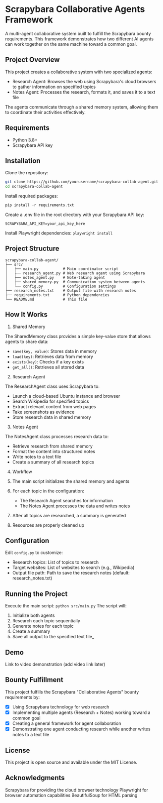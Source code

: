 # Scrapybara Collaborative Agents Framework
A multi-agent collaborative system built to fulfill the Scrapybara bounty requirements. This framework demonstrates how two different AI agents can work together on the same machine toward a common goal.

## Project Overview
This project creates a collaborative system with two specialized agents:

 - Research Agent: Browses the web using Scrapybara's cloud browsers to gather information on specified topics
 - Notes Agent: Processes the research, formats it, and saves it to a text file


The agents communicate through a shared memory system, allowing them to coordinate their activities effectively.

## Requirements
- Python 3.8+
- Scrapybara API key
## Installation
Clone the repository:
```bash
git clone https://github.com/yourusername/scrapybara-collab-agent.git
cd scrapybara-collab-agent
```
Install required packages:
```python
pip install -r requirements.txt
```
Create a .env file in the root directory with your Scrapybara API key:
```env
SCRAPYBARA_API_KEY=your_api_key_here
```
Install Playwright dependencies:
`playwright install`
## Project Structure
```
scrapybara-collab-agent/
├── src/
│   ├── main.py           # Main coordinator script
│   ├── research_agent.py # Web research agent using Scrapybara
│   ├── notes_agent.py    # Note-taking agent
│   ├── shared_memory.py  # Communication system between agents
│   └── config.py         # Configuration settings
├── research_notes.txt    # Output file with research notes
├── requirements.txt      # Python dependencies
└── README.md             # This file
```

## How It Works
1. Shared Memory

The SharedMemory class provides a simple key-value store that allows agents to share data:

- `save(key, value)`: Stores data in memory
- `load(key)`: Retrieves data from memory
- `exists(key)`: Checks if a key exists
- `get_all()`: Retrieves all stored data

2. Research Agent

The ResearchAgent class uses Scrapybara to:

- Launch a cloud-based Ubuntu instance and browser
- Search Wikipedia for specified topics
- Extract relevant content from web pages
- Take screenshots as evidence
- Store research data in shared memory

3. Notes Agent

The NotesAgent class processes research data to:

- Retrieve research from shared memory
- Format the content into structured notes
- Write notes to a text file
- Create a summary of all research topics

4. Workflow

1. The main script initializes the shared memory and agents
2. For each topic in the configuration:
    - The Research Agent searches for information
    - The Notes Agent processes the data and writes notes
3. After all topics are researched, a summary is generated
4. Resources are properly cleaned up
## Configuration
Edit `config.py` to customize:
- Research topics: List of topics to research
- Target websites: List of websites to search (e.g., Wikipedia)
- Output file path: Path to save the research notes (default: research_notes.txt)
## Running the Project
Execute the main script:
`python src/main.py`
The script will:

1. Initialize both agents
2. Research each topic sequentially
3. Generate notes for each topic
4. Create a summary
5. Save all output to the specified text file_
## Demo

Link to video demonstration (add video link later)

## Bounty Fulfillment
This project fulfills the Scrapybara "Collaborative Agents" bounty requirements by:

 - [x]  Using Scrapybara technology for web research
 - [x]  Implementing multiple agents (Research + Notes) working toward a common goal
 - [x]  Creating a general framework for agent collaboration
 - [x]  Demonstrating one agent conducting research while another writes notes to a text file

## License
This project is open source and available under the MIT License.

## Acknowledgments
Scrapybara for providing the cloud browser technology
Playwright for browser automation capabilities
BeautifulSoup for HTML parsing